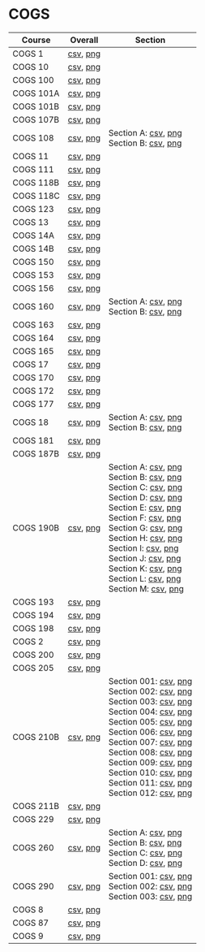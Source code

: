 # COGS

| Course | Overall | Section |
| ------ | ------- | ------- |
| COGS 1 | [csv](https://github.com/UCSD-Historical-Enrollment-Data/2024Winter/blob/main/overall/COGS%201.csv), [png](https://raw.githubusercontent.com/UCSD-Historical-Enrollment-Data/2024Winter/main/plot_overall/COGS%201.png) |  |
| COGS 10 | [csv](https://github.com/UCSD-Historical-Enrollment-Data/2024Winter/blob/main/overall/COGS%2010.csv), [png](https://raw.githubusercontent.com/UCSD-Historical-Enrollment-Data/2024Winter/main/plot_overall/COGS%2010.png) |  |
| COGS 100 | [csv](https://github.com/UCSD-Historical-Enrollment-Data/2024Winter/blob/main/overall/COGS%20100.csv), [png](https://raw.githubusercontent.com/UCSD-Historical-Enrollment-Data/2024Winter/main/plot_overall/COGS%20100.png) |  |
| COGS 101A | [csv](https://github.com/UCSD-Historical-Enrollment-Data/2024Winter/blob/main/overall/COGS%20101A.csv), [png](https://raw.githubusercontent.com/UCSD-Historical-Enrollment-Data/2024Winter/main/plot_overall/COGS%20101A.png) |  |
| COGS 101B | [csv](https://github.com/UCSD-Historical-Enrollment-Data/2024Winter/blob/main/overall/COGS%20101B.csv), [png](https://raw.githubusercontent.com/UCSD-Historical-Enrollment-Data/2024Winter/main/plot_overall/COGS%20101B.png) |  |
| COGS 107B | [csv](https://github.com/UCSD-Historical-Enrollment-Data/2024Winter/blob/main/overall/COGS%20107B.csv), [png](https://raw.githubusercontent.com/UCSD-Historical-Enrollment-Data/2024Winter/main/plot_overall/COGS%20107B.png) |  |
| COGS 108 | [csv](https://github.com/UCSD-Historical-Enrollment-Data/2024Winter/blob/main/overall/COGS%20108.csv), [png](https://raw.githubusercontent.com/UCSD-Historical-Enrollment-Data/2024Winter/main/plot_overall/COGS%20108.png) | Section A: [csv](https://github.com/UCSD-Historical-Enrollment-Data/2024Winter/blob/main/section/COGS%20108_A.csv), [png](https://raw.githubusercontent.com/UCSD-Historical-Enrollment-Data/2024Winter/main/plot_section/COGS%20108_A.png)<br>Section B: [csv](https://github.com/UCSD-Historical-Enrollment-Data/2024Winter/blob/main/section/COGS%20108_B.csv), [png](https://raw.githubusercontent.com/UCSD-Historical-Enrollment-Data/2024Winter/main/plot_section/COGS%20108_B.png) |
| COGS 11 | [csv](https://github.com/UCSD-Historical-Enrollment-Data/2024Winter/blob/main/overall/COGS%2011.csv), [png](https://raw.githubusercontent.com/UCSD-Historical-Enrollment-Data/2024Winter/main/plot_overall/COGS%2011.png) |  |
| COGS 111 | [csv](https://github.com/UCSD-Historical-Enrollment-Data/2024Winter/blob/main/overall/COGS%20111.csv), [png](https://raw.githubusercontent.com/UCSD-Historical-Enrollment-Data/2024Winter/main/plot_overall/COGS%20111.png) |  |
| COGS 118B | [csv](https://github.com/UCSD-Historical-Enrollment-Data/2024Winter/blob/main/overall/COGS%20118B.csv), [png](https://raw.githubusercontent.com/UCSD-Historical-Enrollment-Data/2024Winter/main/plot_overall/COGS%20118B.png) |  |
| COGS 118C | [csv](https://github.com/UCSD-Historical-Enrollment-Data/2024Winter/blob/main/overall/COGS%20118C.csv), [png](https://raw.githubusercontent.com/UCSD-Historical-Enrollment-Data/2024Winter/main/plot_overall/COGS%20118C.png) |  |
| COGS 123 | [csv](https://github.com/UCSD-Historical-Enrollment-Data/2024Winter/blob/main/overall/COGS%20123.csv), [png](https://raw.githubusercontent.com/UCSD-Historical-Enrollment-Data/2024Winter/main/plot_overall/COGS%20123.png) |  |
| COGS 13 | [csv](https://github.com/UCSD-Historical-Enrollment-Data/2024Winter/blob/main/overall/COGS%2013.csv), [png](https://raw.githubusercontent.com/UCSD-Historical-Enrollment-Data/2024Winter/main/plot_overall/COGS%2013.png) |  |
| COGS 14A | [csv](https://github.com/UCSD-Historical-Enrollment-Data/2024Winter/blob/main/overall/COGS%2014A.csv), [png](https://raw.githubusercontent.com/UCSD-Historical-Enrollment-Data/2024Winter/main/plot_overall/COGS%2014A.png) |  |
| COGS 14B | [csv](https://github.com/UCSD-Historical-Enrollment-Data/2024Winter/blob/main/overall/COGS%2014B.csv), [png](https://raw.githubusercontent.com/UCSD-Historical-Enrollment-Data/2024Winter/main/plot_overall/COGS%2014B.png) |  |
| COGS 150 | [csv](https://github.com/UCSD-Historical-Enrollment-Data/2024Winter/blob/main/overall/COGS%20150.csv), [png](https://raw.githubusercontent.com/UCSD-Historical-Enrollment-Data/2024Winter/main/plot_overall/COGS%20150.png) |  |
| COGS 153 | [csv](https://github.com/UCSD-Historical-Enrollment-Data/2024Winter/blob/main/overall/COGS%20153.csv), [png](https://raw.githubusercontent.com/UCSD-Historical-Enrollment-Data/2024Winter/main/plot_overall/COGS%20153.png) |  |
| COGS 156 | [csv](https://github.com/UCSD-Historical-Enrollment-Data/2024Winter/blob/main/overall/COGS%20156.csv), [png](https://raw.githubusercontent.com/UCSD-Historical-Enrollment-Data/2024Winter/main/plot_overall/COGS%20156.png) |  |
| COGS 160 | [csv](https://github.com/UCSD-Historical-Enrollment-Data/2024Winter/blob/main/overall/COGS%20160.csv), [png](https://raw.githubusercontent.com/UCSD-Historical-Enrollment-Data/2024Winter/main/plot_overall/COGS%20160.png) | Section A: [csv](https://github.com/UCSD-Historical-Enrollment-Data/2024Winter/blob/main/section/COGS%20160_A.csv), [png](https://raw.githubusercontent.com/UCSD-Historical-Enrollment-Data/2024Winter/main/plot_section/COGS%20160_A.png)<br>Section B: [csv](https://github.com/UCSD-Historical-Enrollment-Data/2024Winter/blob/main/section/COGS%20160_B.csv), [png](https://raw.githubusercontent.com/UCSD-Historical-Enrollment-Data/2024Winter/main/plot_section/COGS%20160_B.png) |
| COGS 163 | [csv](https://github.com/UCSD-Historical-Enrollment-Data/2024Winter/blob/main/overall/COGS%20163.csv), [png](https://raw.githubusercontent.com/UCSD-Historical-Enrollment-Data/2024Winter/main/plot_overall/COGS%20163.png) |  |
| COGS 164 | [csv](https://github.com/UCSD-Historical-Enrollment-Data/2024Winter/blob/main/overall/COGS%20164.csv), [png](https://raw.githubusercontent.com/UCSD-Historical-Enrollment-Data/2024Winter/main/plot_overall/COGS%20164.png) |  |
| COGS 165 | [csv](https://github.com/UCSD-Historical-Enrollment-Data/2024Winter/blob/main/overall/COGS%20165.csv), [png](https://raw.githubusercontent.com/UCSD-Historical-Enrollment-Data/2024Winter/main/plot_overall/COGS%20165.png) |  |
| COGS 17 | [csv](https://github.com/UCSD-Historical-Enrollment-Data/2024Winter/blob/main/overall/COGS%2017.csv), [png](https://raw.githubusercontent.com/UCSD-Historical-Enrollment-Data/2024Winter/main/plot_overall/COGS%2017.png) |  |
| COGS 170 | [csv](https://github.com/UCSD-Historical-Enrollment-Data/2024Winter/blob/main/overall/COGS%20170.csv), [png](https://raw.githubusercontent.com/UCSD-Historical-Enrollment-Data/2024Winter/main/plot_overall/COGS%20170.png) |  |
| COGS 172 | [csv](https://github.com/UCSD-Historical-Enrollment-Data/2024Winter/blob/main/overall/COGS%20172.csv), [png](https://raw.githubusercontent.com/UCSD-Historical-Enrollment-Data/2024Winter/main/plot_overall/COGS%20172.png) |  |
| COGS 177 | [csv](https://github.com/UCSD-Historical-Enrollment-Data/2024Winter/blob/main/overall/COGS%20177.csv), [png](https://raw.githubusercontent.com/UCSD-Historical-Enrollment-Data/2024Winter/main/plot_overall/COGS%20177.png) |  |
| COGS 18 | [csv](https://github.com/UCSD-Historical-Enrollment-Data/2024Winter/blob/main/overall/COGS%2018.csv), [png](https://raw.githubusercontent.com/UCSD-Historical-Enrollment-Data/2024Winter/main/plot_overall/COGS%2018.png) | Section A: [csv](https://github.com/UCSD-Historical-Enrollment-Data/2024Winter/blob/main/section/COGS%2018_A.csv), [png](https://raw.githubusercontent.com/UCSD-Historical-Enrollment-Data/2024Winter/main/plot_section/COGS%2018_A.png)<br>Section B: [csv](https://github.com/UCSD-Historical-Enrollment-Data/2024Winter/blob/main/section/COGS%2018_B.csv), [png](https://raw.githubusercontent.com/UCSD-Historical-Enrollment-Data/2024Winter/main/plot_section/COGS%2018_B.png) |
| COGS 181 | [csv](https://github.com/UCSD-Historical-Enrollment-Data/2024Winter/blob/main/overall/COGS%20181.csv), [png](https://raw.githubusercontent.com/UCSD-Historical-Enrollment-Data/2024Winter/main/plot_overall/COGS%20181.png) |  |
| COGS 187B | [csv](https://github.com/UCSD-Historical-Enrollment-Data/2024Winter/blob/main/overall/COGS%20187B.csv), [png](https://raw.githubusercontent.com/UCSD-Historical-Enrollment-Data/2024Winter/main/plot_overall/COGS%20187B.png) |  |
| COGS 190B | [csv](https://github.com/UCSD-Historical-Enrollment-Data/2024Winter/blob/main/overall/COGS%20190B.csv), [png](https://raw.githubusercontent.com/UCSD-Historical-Enrollment-Data/2024Winter/main/plot_overall/COGS%20190B.png) | Section A: [csv](https://github.com/UCSD-Historical-Enrollment-Data/2024Winter/blob/main/section/COGS%20190B_A.csv), [png](https://raw.githubusercontent.com/UCSD-Historical-Enrollment-Data/2024Winter/main/plot_section/COGS%20190B_A.png)<br>Section B: [csv](https://github.com/UCSD-Historical-Enrollment-Data/2024Winter/blob/main/section/COGS%20190B_B.csv), [png](https://raw.githubusercontent.com/UCSD-Historical-Enrollment-Data/2024Winter/main/plot_section/COGS%20190B_B.png)<br>Section C: [csv](https://github.com/UCSD-Historical-Enrollment-Data/2024Winter/blob/main/section/COGS%20190B_C.csv), [png](https://raw.githubusercontent.com/UCSD-Historical-Enrollment-Data/2024Winter/main/plot_section/COGS%20190B_C.png)<br>Section D: [csv](https://github.com/UCSD-Historical-Enrollment-Data/2024Winter/blob/main/section/COGS%20190B_D.csv), [png](https://raw.githubusercontent.com/UCSD-Historical-Enrollment-Data/2024Winter/main/plot_section/COGS%20190B_D.png)<br>Section E: [csv](https://github.com/UCSD-Historical-Enrollment-Data/2024Winter/blob/main/section/COGS%20190B_E.csv), [png](https://raw.githubusercontent.com/UCSD-Historical-Enrollment-Data/2024Winter/main/plot_section/COGS%20190B_E.png)<br>Section F: [csv](https://github.com/UCSD-Historical-Enrollment-Data/2024Winter/blob/main/section/COGS%20190B_F.csv), [png](https://raw.githubusercontent.com/UCSD-Historical-Enrollment-Data/2024Winter/main/plot_section/COGS%20190B_F.png)<br>Section G: [csv](https://github.com/UCSD-Historical-Enrollment-Data/2024Winter/blob/main/section/COGS%20190B_G.csv), [png](https://raw.githubusercontent.com/UCSD-Historical-Enrollment-Data/2024Winter/main/plot_section/COGS%20190B_G.png)<br>Section H: [csv](https://github.com/UCSD-Historical-Enrollment-Data/2024Winter/blob/main/section/COGS%20190B_H.csv), [png](https://raw.githubusercontent.com/UCSD-Historical-Enrollment-Data/2024Winter/main/plot_section/COGS%20190B_H.png)<br>Section I: [csv](https://github.com/UCSD-Historical-Enrollment-Data/2024Winter/blob/main/section/COGS%20190B_I.csv), [png](https://raw.githubusercontent.com/UCSD-Historical-Enrollment-Data/2024Winter/main/plot_section/COGS%20190B_I.png)<br>Section J: [csv](https://github.com/UCSD-Historical-Enrollment-Data/2024Winter/blob/main/section/COGS%20190B_J.csv), [png](https://raw.githubusercontent.com/UCSD-Historical-Enrollment-Data/2024Winter/main/plot_section/COGS%20190B_J.png)<br>Section K: [csv](https://github.com/UCSD-Historical-Enrollment-Data/2024Winter/blob/main/section/COGS%20190B_K.csv), [png](https://raw.githubusercontent.com/UCSD-Historical-Enrollment-Data/2024Winter/main/plot_section/COGS%20190B_K.png)<br>Section L: [csv](https://github.com/UCSD-Historical-Enrollment-Data/2024Winter/blob/main/section/COGS%20190B_L.csv), [png](https://raw.githubusercontent.com/UCSD-Historical-Enrollment-Data/2024Winter/main/plot_section/COGS%20190B_L.png)<br>Section M: [csv](https://github.com/UCSD-Historical-Enrollment-Data/2024Winter/blob/main/section/COGS%20190B_M.csv), [png](https://raw.githubusercontent.com/UCSD-Historical-Enrollment-Data/2024Winter/main/plot_section/COGS%20190B_M.png) |
| COGS 193 | [csv](https://github.com/UCSD-Historical-Enrollment-Data/2024Winter/blob/main/overall/COGS%20193.csv), [png](https://raw.githubusercontent.com/UCSD-Historical-Enrollment-Data/2024Winter/main/plot_overall/COGS%20193.png) |  |
| COGS 194 | [csv](https://github.com/UCSD-Historical-Enrollment-Data/2024Winter/blob/main/overall/COGS%20194.csv), [png](https://raw.githubusercontent.com/UCSD-Historical-Enrollment-Data/2024Winter/main/plot_overall/COGS%20194.png) |  |
| COGS 198 | [csv](https://github.com/UCSD-Historical-Enrollment-Data/2024Winter/blob/main/overall/COGS%20198.csv), [png](https://raw.githubusercontent.com/UCSD-Historical-Enrollment-Data/2024Winter/main/plot_overall/COGS%20198.png) |  |
| COGS 2 | [csv](https://github.com/UCSD-Historical-Enrollment-Data/2024Winter/blob/main/overall/COGS%202.csv), [png](https://raw.githubusercontent.com/UCSD-Historical-Enrollment-Data/2024Winter/main/plot_overall/COGS%202.png) |  |
| COGS 200 | [csv](https://github.com/UCSD-Historical-Enrollment-Data/2024Winter/blob/main/overall/COGS%20200.csv), [png](https://raw.githubusercontent.com/UCSD-Historical-Enrollment-Data/2024Winter/main/plot_overall/COGS%20200.png) |  |
| COGS 205 | [csv](https://github.com/UCSD-Historical-Enrollment-Data/2024Winter/blob/main/overall/COGS%20205.csv), [png](https://raw.githubusercontent.com/UCSD-Historical-Enrollment-Data/2024Winter/main/plot_overall/COGS%20205.png) |  |
| COGS 210B | [csv](https://github.com/UCSD-Historical-Enrollment-Data/2024Winter/blob/main/overall/COGS%20210B.csv), [png](https://raw.githubusercontent.com/UCSD-Historical-Enrollment-Data/2024Winter/main/plot_overall/COGS%20210B.png) | Section 001: [csv](https://github.com/UCSD-Historical-Enrollment-Data/2024Winter/blob/main/section/COGS%20210B_001.csv), [png](https://raw.githubusercontent.com/UCSD-Historical-Enrollment-Data/2024Winter/main/plot_section/COGS%20210B_001.png)<br>Section 002: [csv](https://github.com/UCSD-Historical-Enrollment-Data/2024Winter/blob/main/section/COGS%20210B_002.csv), [png](https://raw.githubusercontent.com/UCSD-Historical-Enrollment-Data/2024Winter/main/plot_section/COGS%20210B_002.png)<br>Section 003: [csv](https://github.com/UCSD-Historical-Enrollment-Data/2024Winter/blob/main/section/COGS%20210B_003.csv), [png](https://raw.githubusercontent.com/UCSD-Historical-Enrollment-Data/2024Winter/main/plot_section/COGS%20210B_003.png)<br>Section 004: [csv](https://github.com/UCSD-Historical-Enrollment-Data/2024Winter/blob/main/section/COGS%20210B_004.csv), [png](https://raw.githubusercontent.com/UCSD-Historical-Enrollment-Data/2024Winter/main/plot_section/COGS%20210B_004.png)<br>Section 005: [csv](https://github.com/UCSD-Historical-Enrollment-Data/2024Winter/blob/main/section/COGS%20210B_005.csv), [png](https://raw.githubusercontent.com/UCSD-Historical-Enrollment-Data/2024Winter/main/plot_section/COGS%20210B_005.png)<br>Section 006: [csv](https://github.com/UCSD-Historical-Enrollment-Data/2024Winter/blob/main/section/COGS%20210B_006.csv), [png](https://raw.githubusercontent.com/UCSD-Historical-Enrollment-Data/2024Winter/main/plot_section/COGS%20210B_006.png)<br>Section 007: [csv](https://github.com/UCSD-Historical-Enrollment-Data/2024Winter/blob/main/section/COGS%20210B_007.csv), [png](https://raw.githubusercontent.com/UCSD-Historical-Enrollment-Data/2024Winter/main/plot_section/COGS%20210B_007.png)<br>Section 008: [csv](https://github.com/UCSD-Historical-Enrollment-Data/2024Winter/blob/main/section/COGS%20210B_008.csv), [png](https://raw.githubusercontent.com/UCSD-Historical-Enrollment-Data/2024Winter/main/plot_section/COGS%20210B_008.png)<br>Section 009: [csv](https://github.com/UCSD-Historical-Enrollment-Data/2024Winter/blob/main/section/COGS%20210B_009.csv), [png](https://raw.githubusercontent.com/UCSD-Historical-Enrollment-Data/2024Winter/main/plot_section/COGS%20210B_009.png)<br>Section 010: [csv](https://github.com/UCSD-Historical-Enrollment-Data/2024Winter/blob/main/section/COGS%20210B_010.csv), [png](https://raw.githubusercontent.com/UCSD-Historical-Enrollment-Data/2024Winter/main/plot_section/COGS%20210B_010.png)<br>Section 011: [csv](https://github.com/UCSD-Historical-Enrollment-Data/2024Winter/blob/main/section/COGS%20210B_011.csv), [png](https://raw.githubusercontent.com/UCSD-Historical-Enrollment-Data/2024Winter/main/plot_section/COGS%20210B_011.png)<br>Section 012: [csv](https://github.com/UCSD-Historical-Enrollment-Data/2024Winter/blob/main/section/COGS%20210B_012.csv), [png](https://raw.githubusercontent.com/UCSD-Historical-Enrollment-Data/2024Winter/main/plot_section/COGS%20210B_012.png) |
| COGS 211B | [csv](https://github.com/UCSD-Historical-Enrollment-Data/2024Winter/blob/main/overall/COGS%20211B.csv), [png](https://raw.githubusercontent.com/UCSD-Historical-Enrollment-Data/2024Winter/main/plot_overall/COGS%20211B.png) |  |
| COGS 229 | [csv](https://github.com/UCSD-Historical-Enrollment-Data/2024Winter/blob/main/overall/COGS%20229.csv), [png](https://raw.githubusercontent.com/UCSD-Historical-Enrollment-Data/2024Winter/main/plot_overall/COGS%20229.png) |  |
| COGS 260 | [csv](https://github.com/UCSD-Historical-Enrollment-Data/2024Winter/blob/main/overall/COGS%20260.csv), [png](https://raw.githubusercontent.com/UCSD-Historical-Enrollment-Data/2024Winter/main/plot_overall/COGS%20260.png) | Section A: [csv](https://github.com/UCSD-Historical-Enrollment-Data/2024Winter/blob/main/section/COGS%20260_A.csv), [png](https://raw.githubusercontent.com/UCSD-Historical-Enrollment-Data/2024Winter/main/plot_section/COGS%20260_A.png)<br>Section B: [csv](https://github.com/UCSD-Historical-Enrollment-Data/2024Winter/blob/main/section/COGS%20260_B.csv), [png](https://raw.githubusercontent.com/UCSD-Historical-Enrollment-Data/2024Winter/main/plot_section/COGS%20260_B.png)<br>Section C: [csv](https://github.com/UCSD-Historical-Enrollment-Data/2024Winter/blob/main/section/COGS%20260_C.csv), [png](https://raw.githubusercontent.com/UCSD-Historical-Enrollment-Data/2024Winter/main/plot_section/COGS%20260_C.png)<br>Section D: [csv](https://github.com/UCSD-Historical-Enrollment-Data/2024Winter/blob/main/section/COGS%20260_D.csv), [png](https://raw.githubusercontent.com/UCSD-Historical-Enrollment-Data/2024Winter/main/plot_section/COGS%20260_D.png) |
| COGS 290 | [csv](https://github.com/UCSD-Historical-Enrollment-Data/2024Winter/blob/main/overall/COGS%20290.csv), [png](https://raw.githubusercontent.com/UCSD-Historical-Enrollment-Data/2024Winter/main/plot_overall/COGS%20290.png) | Section 001: [csv](https://github.com/UCSD-Historical-Enrollment-Data/2024Winter/blob/main/section/COGS%20290_001.csv), [png](https://raw.githubusercontent.com/UCSD-Historical-Enrollment-Data/2024Winter/main/plot_section/COGS%20290_001.png)<br>Section 002: [csv](https://github.com/UCSD-Historical-Enrollment-Data/2024Winter/blob/main/section/COGS%20290_002.csv), [png](https://raw.githubusercontent.com/UCSD-Historical-Enrollment-Data/2024Winter/main/plot_section/COGS%20290_002.png)<br>Section 003: [csv](https://github.com/UCSD-Historical-Enrollment-Data/2024Winter/blob/main/section/COGS%20290_003.csv), [png](https://raw.githubusercontent.com/UCSD-Historical-Enrollment-Data/2024Winter/main/plot_section/COGS%20290_003.png) |
| COGS 8 | [csv](https://github.com/UCSD-Historical-Enrollment-Data/2024Winter/blob/main/overall/COGS%208.csv), [png](https://raw.githubusercontent.com/UCSD-Historical-Enrollment-Data/2024Winter/main/plot_overall/COGS%208.png) |  |
| COGS 87 | [csv](https://github.com/UCSD-Historical-Enrollment-Data/2024Winter/blob/main/overall/COGS%2087.csv), [png](https://raw.githubusercontent.com/UCSD-Historical-Enrollment-Data/2024Winter/main/plot_overall/COGS%2087.png) |  |
| COGS 9 | [csv](https://github.com/UCSD-Historical-Enrollment-Data/2024Winter/blob/main/overall/COGS%209.csv), [png](https://raw.githubusercontent.com/UCSD-Historical-Enrollment-Data/2024Winter/main/plot_overall/COGS%209.png) |  |
